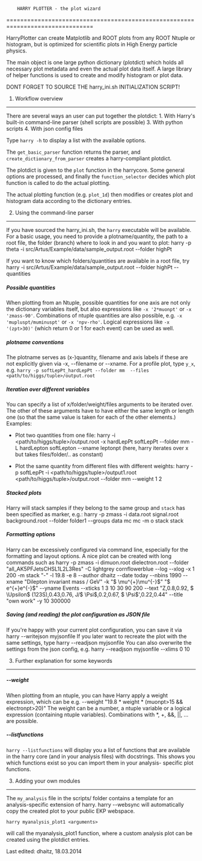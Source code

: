 		HARRY PLOTTER - the plot wizard
===============================================================================

HarryPlotter can create Matplotlib and ROOT plots from any ROOT Ntuple or 
histogram, but is optimized for scientific plots in High Energy particle physics.

The main object is one large python dictionary (plotdict) which holds all 
necessary plot metadata and even the actual plot data itself.
A large library of helper functions is used to create and modify histogram or 
plot data.

DONT FORGET TO SOURCE THE harry_ini.sh INITIALIZATION SCRIPT!


1. Workflow overview
-------------------------------------------------------------------------------

There are several ways an user can put together the plotdict:
	1. With Harry's built-in command-line parser (shell scripts are possible)
	3. With python scripts
	4. With json config files

Type `harry -h` to display a list with the available options.

The `get_basic_parser` function returns the parser, and 
`create_dictionary_from_parser` creates a harry-compliant plotdict.

The plotdict is given to the `plot` function in the harrycore. Some general 
options are processed, and finally the `function_selector` decides which plot
function is called to do the actual plotting.

The actual plotting function (e.g. `plot_1d`) then modifies or creates plot
and histogram data according to the dictionary entries.


2. Using the command-line parser
-------------------------------------------------------------------------------

If you have sourced the harry_ini.sh, the `harry` executable will be available.
For a basic usage, you need to provide a plotname/quantity, the path to a 
root file, the folder (branch) where to look in and you want to plot:
    harry -p theta -i src/Artus/Example/data/sample_output.root --folder highPt

If you want to know which folders/quantities are available in  a root file, try
    harry -i src/Artus/Example/data/sample_output.root --folder highPt
    --quantities

##### Possible quantities
When plotting from an Ntuple, possible quantities for one axis are not only the
dictionary variables itself, but also expressions like `-x '2*muonpt'` or 
`-x 'zmass-90'`.
Combinations of ntuple quantities are also possible, e.g.
`-x 'mupluspt/muminuspt'` or `-x 'npv-rho'`.
Logical expressions like `-x '(zpt>30)'` (which return 0 or 1 for each event) 
can be used as well.

##### plotname conventions
The plotname serves as (x-)quantity, filename and axis labels if these are not 
explicitly given via -x, --filename or --xname.
For a profile plot, type `y_x`, e.g. `harry -p softLepPt_hardLepPt --folder mm 
--files <path/to/higgs/tuple>/output.root`

##### Iteration over different variables
You can specify a list of x/folder/weight/files arguments to be iterated over.
The other of these arguments have to have either the same length or length one
(so that the same value is taken for each of the other elements.)
Examples:
- Plot two quantities from one file:
    harry -i <path/to/higgs/tuple>/output.root -x hardLepPt softLepPt 
    --folder mm -L hardLepton softLepton --xname leptonpt
(here, harry iterates over x but takes files/folder/.. as constant)

- Plot the same quantity from different files with different weights:
    harry -p softLepPt -i <path/to/higgs/tuple>/output1.root
    <path/to/higgs/tuple>/output.root --folder mm  --weight 1 2

##### Stacked plots
Harry will stack samples if they belong to the same group and `stack` has been 
specified as marker, e.g.:
    harry -p zmass -i data.root signal.root background.root --folder folder1
    --groups data mc mc -m o stack stack

##### Formatting options
Harry can be excessively configured via command line, especially for the 
formatting and layout options. A nice plot can be created with long commands
such as
    harry -p zmass -i dimuon.root dielectron.root 
    --folder "all_AK5PFJetsCHSL1L2L3Res" -C lightgrey cornflowerblue 
    --log --xlog -x 1 200 -m stack "-" -l 19.8 -e 8 --author dhaitz
    --date today --nbins 1990 --xname "Dilepton invariant mass / GeV"
    -k "$ \mu^{+}\mu^{-}$" "$ e^{+}e^{-}$" --yname Events
    --xticks  1 3 10 30 90 200 
    --text "Z,0.8,0.92, $ \Upsilon$ (123S),0.43,0.76, J/$ \Psi$,0.2,0.67, $ \Psi$',0.22,0.44"
    --title "own work" -y 10 300000


##### Saving (and reading) the plot configuration as JSON file
If you're happy with your current plot configuration, you can save it via 
    harry <arguments> --writejson myjsonfile
If you later want to recreate the plot with the same settings, type
    harry --readjson myjsonfile
You can also overwrite the settings from the json config, e.g.
    harry --readjson myjsonfile  --xlims 0 10


3. Further explanation for some keywords 
-------------------------------------------------------------------------------

##### --weight
When plotting from an ntuple, you can have Harry apply a weight expression,
which can be e.g.
    --weight "19.8 * weight * (muonpt>15 && electronpt>20)"
The weight can be a number, a ntuple variable or a logical expression 
(containing ntuple variables). Combinations with *, +, &&, ||, ... are possible.

##### --listfunctions
`harry --listfunctions` will display you a list of functions that are 
available in the harry core (and in your analysis files) with docstrings.
This shows you which functions exist so you can import them in your analysis-
specific plot functions.


3. Adding your own modules
-------------------------------------------------------------------------------

The `my_analysis` file in the scripts/ folder contains a template for an 
analysis-specific extension of harry.
    harry <arguments> --websync
will automatically copy the created plot to your public EKP webspace.

    harry myanalysis_plot1 <arguments>
will call the myanalysis_plot1 function, where a custom analysis plot can be
created using the plotdict entries.



Last edited: dhaitz, 18.03.2014

